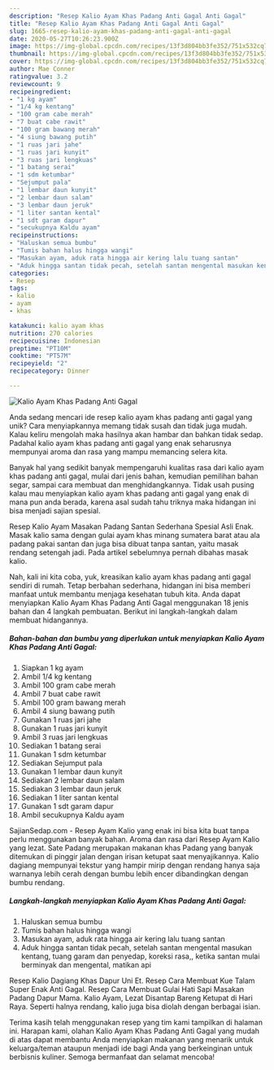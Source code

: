 ```yaml
---
description: "Resep Kalio Ayam Khas Padang Anti Gagal Anti Gagal"
title: "Resep Kalio Ayam Khas Padang Anti Gagal Anti Gagal"
slug: 1665-resep-kalio-ayam-khas-padang-anti-gagal-anti-gagal
date: 2020-05-27T10:26:23.900Z
image: https://img-global.cpcdn.com/recipes/13f3d804bb3fe352/751x532cq70/kalio-ayam-khas-padang-anti-gagal-foto-resep-utama.jpg
thumbnail: https://img-global.cpcdn.com/recipes/13f3d804bb3fe352/751x532cq70/kalio-ayam-khas-padang-anti-gagal-foto-resep-utama.jpg
cover: https://img-global.cpcdn.com/recipes/13f3d804bb3fe352/751x532cq70/kalio-ayam-khas-padang-anti-gagal-foto-resep-utama.jpg
author: Mae Conner
ratingvalue: 3.2
reviewcount: 9
recipeingredient:
- "1 kg ayam"
- "1/4 kg kentang"
- "100 gram cabe merah"
- "7 buat cabe rawit"
- "100 gram bawang merah"
- "4 siung bawang putih"
- "1 ruas jari jahe"
- "1 ruas jari kunyit"
- "3 ruas jari lengkuas"
- "1 batang serai"
- "1 sdm ketumbar"
- "Sejumput pala"
- "1 lembar daun kunyit"
- "2 lembar daun salam"
- "3 lembar daun jeruk"
- "1 liter santan kental"
- "1 sdt garam dapur"
- "secukupnya Kaldu ayam"
recipeinstructions:
- "Haluskan semua bumbu"
- "Tumis bahan halus hingga wangi"
- "Masukan ayam, aduk rata hingga air kering lalu tuang santan"
- "Aduk hingga santan tidak pecah, setelah santan mengental masukan kentang, tuang garam dan penyedap, koreksi rasa,, ketika santan mulai berminyak dan mengental, matikan api"
categories:
- Resep
tags:
- kalio
- ayam
- khas

katakunci: kalio ayam khas 
nutrition: 270 calories
recipecuisine: Indonesian
preptime: "PT10M"
cooktime: "PT57M"
recipeyield: "2"
recipecategory: Dinner

---
```



![Kalio Ayam Khas Padang Anti Gagal](https://img-global.cpcdn.com/recipes/13f3d804bb3fe352/751x532cq70/kalio-ayam-khas-padang-anti-gagal-foto-resep-utama.jpg)

Anda sedang mencari ide resep kalio ayam khas padang anti gagal yang unik? Cara menyiapkannya memang tidak susah dan tidak juga mudah. Kalau keliru mengolah maka hasilnya akan hambar dan bahkan tidak sedap. Padahal kalio ayam khas padang anti gagal yang enak seharusnya mempunyai aroma dan rasa yang mampu memancing selera kita.

Banyak hal yang sedikit banyak mempengaruhi kualitas rasa dari kalio ayam khas padang anti gagal, mulai dari jenis bahan, kemudian pemilihan bahan segar, sampai cara membuat dan menghidangkannya. Tidak usah pusing kalau mau menyiapkan kalio ayam khas padang anti gagal yang enak di mana pun anda berada, karena asal sudah tahu triknya maka hidangan ini bisa menjadi sajian spesial.

Resep Kalio Ayam Masakan Padang Santan Sederhana Spesial Asli Enak. Masak kalio sama dengan gulai ayam khas minang sumatera barat atau ala padang pakai santan dan juga bisa dibuat tanpa santan, yaitu masak rendang setengah jadi. Pada artikel sebelumnya pernah dibahas masak kalio.


Nah, kali ini kita coba, yuk, kreasikan kalio ayam khas padang anti gagal sendiri di rumah. Tetap berbahan sederhana, hidangan ini bisa memberi manfaat untuk membantu menjaga kesehatan tubuh kita. Anda dapat menyiapkan Kalio Ayam Khas Padang Anti Gagal menggunakan 18 jenis bahan dan 4 langkah pembuatan. Berikut ini langkah-langkah dalam membuat hidangannya.

<!--inarticleads1-->

##### Bahan-bahan dan bumbu yang diperlukan untuk menyiapkan Kalio Ayam Khas Padang Anti Gagal:

1. Siapkan 1 kg ayam
1. Ambil 1/4 kg kentang
1. Ambil 100 gram cabe merah
1. Ambil 7 buat cabe rawit
1. Ambil 100 gram bawang merah
1. Ambil 4 siung bawang putih
1. Gunakan 1 ruas jari jahe
1. Gunakan 1 ruas jari kunyit
1. Ambil 3 ruas jari lengkuas
1. Sediakan 1 batang serai
1. Gunakan 1 sdm ketumbar
1. Sediakan Sejumput pala
1. Gunakan 1 lembar daun kunyit
1. Sediakan 2 lembar daun salam
1. Sediakan 3 lembar daun jeruk
1. Sediakan 1 liter santan kental
1. Gunakan 1 sdt garam dapur
1. Ambil secukupnya Kaldu ayam


SajianSedap.com - Resep Ayam Kalio yang enak ini bisa kita buat tanpa perlu menggunakan banyak bahan. Aroma dan rasa dari Resep Ayam Kalio yang lezat. Sate Padang merupakan makanan khas Padang yang banyak ditemukan di pinggir jalan dengan irisan ketupat saat menyajikannya. Kalio dagiang mempunyai tekstur yang hampir mirip dengan rendang hanya saja warnanya lebih cerah dengan bumbu lebih encer dibandingkan dengan bumbu rendang. 

<!--inarticleads2-->

##### Langkah-langkah menyiapkan Kalio Ayam Khas Padang Anti Gagal:

1. Haluskan semua bumbu
1. Tumis bahan halus hingga wangi
1. Masukan ayam, aduk rata hingga air kering lalu tuang santan
1. Aduk hingga santan tidak pecah, setelah santan mengental masukan kentang, tuang garam dan penyedap, koreksi rasa,, ketika santan mulai berminyak dan mengental, matikan api


Resep Kalio Dagiang Khas Dapur Uni Et. Resep Cara Membuat Kue Talam Super Enak Anti Gagal. Resep Cara Membuat Gulai Hati Sapi Masakan Padang Dapur Mama. Kalio Ayam, Lezat Disantap Bareng Ketupat di Hari Raya. Seperti halnya rendang, kalio juga bisa diolah dengan berbagai isian. 

Terima kasih telah menggunakan resep yang tim kami tampilkan di halaman ini. Harapan kami, olahan Kalio Ayam Khas Padang Anti Gagal yang mudah di atas dapat membantu Anda menyiapkan makanan yang menarik untuk keluarga/teman ataupun menjadi ide bagi Anda yang berkeinginan untuk berbisnis kuliner. Semoga bermanfaat dan selamat mencoba!
